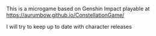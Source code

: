 This is a microgame based on Genshin Impact playable at https://aurumbow.github.io/ConstellationGame/

I will try to keep up to date with character releases
